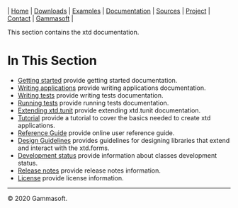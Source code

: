 | [Home](home.md) | [Downloads](downloads.md) | [Examples](examples.md) | [Documentation](documentation.md) | [Sources](https://github.com/gammasoft71/xtd) | [Project](https://sourceforge.net/projects/xtdpro/) | [Contact](contact.md) | [Gammasoft](https://gammasoft71.wixsite.com/gammasoft) |

This section contains the xtd documentation. ​

# In This Section

* [Getting started](getting_started.md) provide getting started documentation.
* [Writing applications](writing_applications.md) provide writing applications documentation.
* [Writing tests](writing_tests.md) provide writing tests documentation.
* [Running tests](running_tests.md) provide running tests documentation.
* [Extending xtd.tunit](extending_tunit.md) provide extending xtd.tunit documentation.
* [Tutorial](tutorial.md) provide a tutorial to cover the basics needed to create xtd applications.
* [Reference Guide](https://codedocs.xyz/gammasoft71/xtd/) provide online user reference guide.
* [Design Guidelines](design_guidelines.md) provides guidelines for designing libraries that extend and interact with the xtd.forms.
* [Development status](development_status.md) provide information about classes development status.
* [Release notes](release_notes.md) provide release notes information.
* [License](license.md) provide license information.

______________________________________________________________________________________________

© 2020 Gammasoft.
